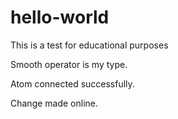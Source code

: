 # hello-world
This is a test for educational purposes

Smooth operator is my type.

Atom connected successfully.

Change made online.
